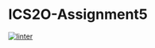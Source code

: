 # ICS2O-Assignment5
[![linter](https://github.com/Aiden-Kwong/ICS2O-Assignment5/workflows/linter/badge.svg)](https://github.com/marketplace/actions/super-linter)
